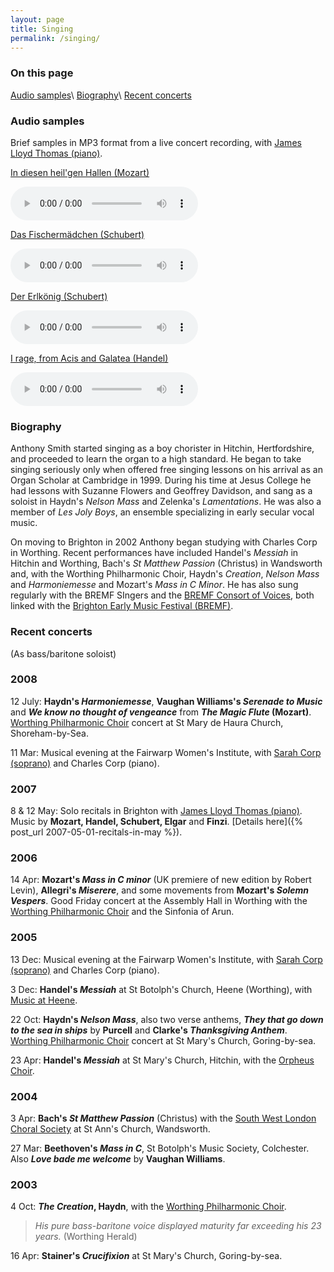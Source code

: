 ```yaml
---
layout: page
title: Singing
permalink: /singing/
---
```

### On this page

[Audio samples](#audio-samples)\\
[Biography](#biography)\\
[Recent concerts](#recent-concerts)

### Audio samples

Brief samples in MP3 format from a live concert recording, with [James Lloyd Thomas (piano)](http://www.organlessons.co.uk/biography.htm).

[In diesen heil'gen Hallen (Mozart)](/assets/indiesen.mp3)

<audio controls src="/assets/indiesen.mp3"></audio>

[Das Fischermädchen (Schubert)](/assets/fischermaedchen.mp3)

<audio controls src="/assets/fischermaedchen.mp3"></audio>

[Der Erlkönig (Schubert)](/assets/erlkoenig.mp3)

<audio controls src="/assets/erlkoenig.mp3"></audio>

[I rage, from Acis and Galatea (Handel)](/assets/irage.mp3)

<audio controls src="/assets/irage.mp3"></audio>

### Biography

Anthony Smith started singing as a boy chorister in Hitchin, Hertfordshire, and proceeded to learn the organ to a high standard. He began to take singing seriously only when offered free singing lessons on his arrival as an Organ Scholar at Cambridge in 1999. During his time at Jesus College he had lessons with Suzanne Flowers and Geoffrey Davidson, and sang as a soloist in Haydn's _Nelson Mass_ and Zelenka's _Lamentations_. He was also a member of _Les Joly Boys_, an ensemble specializing in early secular vocal music.

On moving to Brighton in 2002 Anthony began studying with Charles Corp in Worthing. Recent performances have included Handel's _Messiah_ in Hitchin and Worthing, Bach's _St Matthew Passion_ (Christus) in Wandsworth and, with the Worthing Philharmonic Choir, Haydn's _Creation_, _Nelson Mass_ and _Harmoniemesse_ and Mozart's _Mass in C Minor_. He has also sung regularly with the BREMF SIngers and the [BREMF Consort of Voices](http://www.bremf.org.uk/consort/RHShomeBCV.htm), both linked with the [Brighton Early Music Festival (BREMF)](http://www.bremf.org.uk/).

### Recent concerts

(As bass/baritone soloist)

### 2008

12 July: **Haydn's _Harmoniemesse_**, **Vaughan Williams's _Serenade to Music_** and **_We know no thought of vengeance_** from **_The Magic Flute_ (Mozart)**. [Worthing Philharmonic Choir](http://www.worthingphilharmonicchoir.org.uk) concert at St Mary de Haura Church, Shoreham-by-Sea.

11 Mar: Musical evening at the Fairwarp Women's Institute, with [Sarah Corp (soprano)](http://www.sarahcorpsoprano.com/) and Charles Corp (piano).

### 2007

8 & 12 May: Solo recitals in Brighton with [James Lloyd Thomas (piano)](http://www.organlessons.co.uk/biography.htm). Music by **Mozart, Handel, Schubert, Elgar** and **Finzi**. [Details here]({% post_url 2007-05-01-recitals-in-may %}).

### 2006

14 Apr: **Mozart's _Mass in C minor_** (UK premiere of new edition by Robert Levin), **Allegri's _Miserere_**, and some movements from **Mozart's _Solemn Vespers_**. Good Friday concert at the Assembly Hall in Worthing with the [Worthing Philharmonic Choir](http://www.worthingphilharmonicchoir.org.uk) and the Sinfonia of Arun.

### 2005

13 Dec: Musical evening at the Fairwarp Women's Institute, with [Sarah Corp (soprano)](http://www.sarahcorpsoprano.com/) and Charles Corp (piano).

3 Dec: **Handel's _Messiah_** at St Botolph's Church, Heene (Worthing), with [Music at Heene](http://musicatheene.stbotolphsheene.org.uk/).

22 Oct: **Haydn's _Nelson Mass_**, also two verse anthems, _**They that go down to the sea in ships**_ by **Purcell** and **Clarke's _Thanksgiving Anthem_**. [Worthing Philharmonic Choir](http://www.worthingphilharmonicchoir.org.uk) concert at St Mary's Church, Goring-by-sea.

23 Apr: **Handel's _Messiah_** at St Mary's Church, Hitchin, with the [Orpheus Choir](http://www.logical.btinternet.co.uk/orpheus.html).

### 2004

3 Apr: **Bach's _St Matthew Passion_** (Christus) with the [South West London Choral Society](http://www.swlcs.org.uk/) at St Ann's Church, Wandsworth.

27 Mar: **Beethoven's _Mass in C_**, St Botolph's Music Society, Colchester. Also _**Love bade me welcome**_ by **Vaughan Williams**.

### 2003

4 Oct: _**The Creation**_**, Haydn**, with the [Worthing Philharmonic Choir](http://www.worthingphilharmonicchoir.org.uk).

> _His pure bass-baritone voice displayed maturity far exceeding his 23 years._ (Worthing Herald)

16 Apr: **Stainer's _Crucifixion_** at St Mary's Church, Goring-by-sea.
